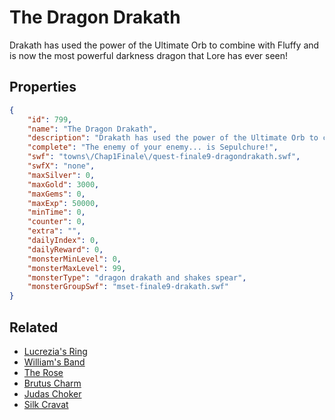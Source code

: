 # The Dragon Drakath

Drakath has used the power of the Ultimate Orb to combine with Fluffy and is now the most powerful darkness dragon that Lore has ever seen!

## Properties

```json
{
    "id": 799,
    "name": "The Dragon Drakath",
    "description": "Drakath has used the power of the Ultimate Orb to combine with Fluffy and is now the most powerful darkness dragon that Lore has ever seen!",
    "complete": "The enemy of your enemy... is Sepulchure!",
    "swf": "towns\/Chap1Finale\/quest-finale9-dragondrakath.swf",
    "swfX": "none",
    "maxSilver": 0,
    "maxGold": 3000,
    "maxGems": 0,
    "maxExp": 50000,
    "minTime": 0,
    "counter": 0,
    "extra": "",
    "dailyIndex": 0,
    "dailyReward": 0,
    "monsterMinLevel": 0,
    "monsterMaxLevel": 99,
    "monsterType": "dragon drakath and shakes spear",
    "monsterGroupSwf": "mset-finale9-drakath.swf"
}
```

## Related

- [Lucrezia's Ring](../items/5754-lucrezia-s-ring.md)
- [William's Band](../items/5755-william-s-band.md)
- [The Rose](../items/5756-the-rose.md)
- [Brutus Charm](../items/5757-brutus-charm.md)
- [Judas Choker](../items/5758-judas-choker.md)
- [Silk Cravat](../items/5759-silk-cravat.md)

